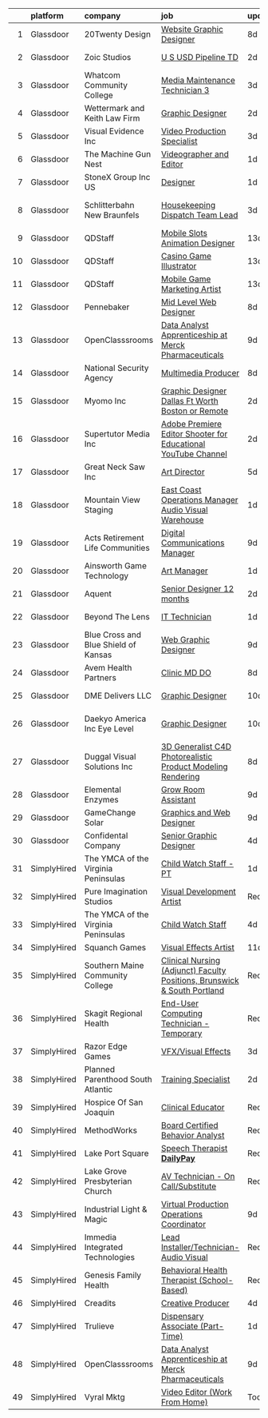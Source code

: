 

|    | platform    | company                              | job                                                                                                                                                                                                                                                                                                                                                                                                                                                                                                                                                                                                                                                                                                                                                                                                                                                                                                                                                                                                                                                                                                                                                                                                                                                                               | update_time   | location                    |
|---:|:------------|:-------------------------------------|:----------------------------------------------------------------------------------------------------------------------------------------------------------------------------------------------------------------------------------------------------------------------------------------------------------------------------------------------------------------------------------------------------------------------------------------------------------------------------------------------------------------------------------------------------------------------------------------------------------------------------------------------------------------------------------------------------------------------------------------------------------------------------------------------------------------------------------------------------------------------------------------------------------------------------------------------------------------------------------------------------------------------------------------------------------------------------------------------------------------------------------------------------------------------------------------------------------------------------------------------------------------------------------|:--------------|:----------------------------|
|  1 | Glassdoor   | 20Twenty Design                      | [Website Graphic Designer](https://www.glassdoor.com/partner/jobListing.htm?pos=127&ao=1110586&s=58&guid=000001820aef3e30a0444c5fb5081eda&src=GD_JOB_AD&t=SR&vt=w&ea=1&cs=1_1054017c&cb=1658040827968&jobListingId=1007993360105&cpc=9C4F014304452074&jrtk=3-0-1g85eufkp2i74001-1g85euflai176800-8354f0889f2d8144--6NYlbfkN0D3gU3L5-yt3SVA2rJKqxNF0NFRS1VJXjHWIt8Pk0vV4lcyTGEL0y1BxKrR7tubBF43Pg8yteIEL1oD8bOpneRKGzD6EIEFhkaCzN4b4vUrl7CAFBNtnSUZSdjN-vEueb2z5aFf507NxKyyNK60Dg3psQUbpfdIvlaN42gk4qymnvP-iRviQsnK-0ZJR_aqXA2Ipu50WgZ6KZKddT6-r2_lnoJr-5IuTBjLxzWd7PiXTaDn6TCRc-MrQzIBlpbhxImn7tohDgOXW0oA7C3eQVmysI6mfHHEILl9oI3WwYQL-WwQNgursI-w2Rn3LfYfFJTOGOwMPItJxTZtTkjfIpaflUhfLyLyW7ZzoggOqN7o2ayEtmyAVJW9B3-s8rvLACtHcHEVJ3KeJMcB_zrPRYO9-MqMe6zWWPanDC1gcOInrmuxc7o_b6YxNqzTpJT2sgy4ypPadn4wPMDoynhwwX7L0MJPWGaI2m4iQYaHWNTPwBa0wLOKL-5yYONC8mNftpY%3D)                                                                                                                                                                                                                                                                                                                                                                                                                 | 8d            | Saint Charles, IL           |
|  2 | Glassdoor   | Zoic Studios                         | [U S  USD Pipeline TD](https://www.glassdoor.com/partner/jobListing.htm?pos=118&ao=1110586&s=58&guid=000001820aef3e30a0444c5fb5081eda&src=GD_JOB_AD&t=SR&vt=w&cs=1_fb633a95&cb=1658040827966&jobListingId=1008006945636&cpc=BC94DADD91C18169&jrtk=3-0-1g85eufkp2i74001-1g85euflai176800-98ea745919f27a0b--6NYlbfkN0AZhccrYCUSJlZEde1UnGXnwlG1V9FU8luw-eezWnVYryhvytlOo_vNu4AgYfb0oV2MAk4BVKm8HO7GwwRYfkgy9-m7AkJN7WMkvh8rslLnPupiQqW7f1nRCDcKYuY7Ga6k4W3BwbsxaWgfLMClIUc3Y0nf7Uh8ga3Wdye70zBnNyeOxSV_hN237t_VOrrofd-gaZaHuLqcEmf8iR-bKvigxgM4MSgjDq1MJcnZfLtmM1Ey9xr73gaugZFBBBDEojhVGmaZBiBWzkFf4vygbeDmnUdlY2RAc0HIxSnhTsX381XVsddXYE87ALwSJHhwtQ9xsQWwJ4x4uJMwqSu82knZkbWUyO0thKmWE2nxNu8dMI9Pvmk6Q1bx-Ktc3hViL1zLrcbaBuNJ7o_xOuae5A356NWtBLP9lIWDtPqJjQ3vML2Ao18lCipvxGOlWXQ2w-w%3D)                                                                                                                                                                                                                                                                                                                                                                                                                                                                                          | 2d            | Culver City, CA             |
|  3 | Glassdoor   | Whatcom Community College            | [Media Maintenance Technician 3](https://www.glassdoor.com/partner/jobListing.htm?pos=109&ao=1110586&s=58&guid=000001820aef3e30a0444c5fb5081eda&src=GD_JOB_AD&t=SR&vt=w&ea=1&cs=1_161d72c7&cb=1658040827965&jobListingId=1008003013197&cpc=66EACBD3E279A8FF&jrtk=3-0-1g85eufkp2i74001-1g85euflai176800-38cf46e6cb54fcf2--6NYlbfkN0CHpSnjIPxMtekS58WZl5Olhjo2iWL5RjE_Boe0ccr3Fsq_ZiJFoxf9maoQ74k6XY_IvbKioTKj0z_ftWGBA0IBNKG0q-QQF9mKD4B0CrFmbv9zFzofsGMzX9qWxPRNd00STSd0i1HWGRnNS-nIjldngaU1lfmLsUUiddMALIxSLLVLCTcVwF9Tp_JbReT3-ZNTZjckSf55vkx0MMa9klbMnOHIu5cl9rkCE8beZrJFq1n46nASHNPMhJ4nu9LXa9rBHIaCtjjR4RhS_Vb4cdi4x3AcJEB7i8u4MfLFwrGal8p9MySBp-yMA8dC-elCqYnvwrY0-CaDW8gxAmUjepiTrEi4ShY0LNuQrLogzlFniZFMAedZuxudgpyglSyj1saJZi0_xNtS0rlJaNpqKVKNiNnPX3qREva5UGsQI-EJtpjv1uIyeclfCh5u56M4YKLXhRcOCJPemgx5zVH5t-Ncrz_h-rGZTK5mtEYddZn1l_TSCzF3Bvnp7L-MB_NxsVgC3bn4dNT6Mfo5lfDTctkO)                                                                                                                                                                                                                                                                                                                                                                                         | 3d            | Bellingham, WA              |
|  4 | Glassdoor   | Wettermark and Keith Law Firm        | [Graphic Designer](https://www.glassdoor.com/partner/jobListing.htm?pos=108&ao=1110586&s=58&guid=000001820aef3e30a0444c5fb5081eda&src=GD_JOB_AD&t=SR&vt=w&ea=1&cs=1_f7eb1604&cb=1658040827965&jobListingId=1008005529859&cpc=987D8AFE463DF687&jrtk=3-0-1g85eufkp2i74001-1g85euflai176800-63bb88e7f6a617a1--6NYlbfkN0DMDMyHhtN1LNqsyFX9tYRgCyPdcLSjN9iaKVwk42ZX6r6HxV1guxMgtpTQ8kqUVQIrAeU5RPRlsqBsi_3-qeYQfR97xNsXCpxwTGzZIFE2zM4f7e-c0N--WAV9s11TfMroxuZYIyDctRFOhdhMtj81CBCsgk0C-a-XlbG_D8iZLcWt2Kez0-vuziqEtWylUJ0oi5zZv6x1Wd03SAiiWKEXbBCaSlMjXB-vAoY4_DkkTgTNx2gHdi1AWDM4TXuJVlLWVs2Ht65kmBrP5JZ13FuqRB5JDiOPMfoBVWakv9XBcrgZIGmE8yThlBCFDv1tTYhiBDFR4XJltkJmDPz8hkvFD8UsouopOS6nk9UomPOaKH0uUmtuJzLvd0t05UwsLfFTN04dGlecXT4nreZcTrzGbKwRjj10VCuIDNZGUvRw9qjjU6ZMZIQdFj09RHguGNBibTd4u1KrTRZsX-dQY_-yscwUWLa5PA8JdQNgvyhqWhTB2gJWW5oMMclS4KycOv06PsZxS6eToA%3D%3D)                                                                                                                                                                                                                                                                                                                                                                                                           | 2d            | Birmingham, AL              |
|  5 | Glassdoor   | Visual Evidence  Inc                 | [Video Production Specialist](https://www.glassdoor.com/partner/jobListing.htm?pos=111&ao=1110586&s=58&guid=000001820aef3e30a0444c5fb5081eda&src=GD_JOB_AD&t=SR&vt=w&ea=1&cs=1_e4c853c9&cb=1658040827965&jobListingId=1008002550485&cpc=3028881457C6165E&jrtk=3-0-1g85eufkp2i74001-1g85euflai176800-3f4b2837b0ea6c02--6NYlbfkN0Bo2kiiHuQBM88y5zg0sGRChyjgF7z64AaloFjJXTzxhg84-GX7QFYstGF5kpVuD8EpGBb4cmQJDu1Fa2mQK_fc-sUenxBFylDSKsxshppssDHkLEhlmamZu9J60tSM4s35XS8ojP5JLc6KX_GDw4iDOEq4K08BtHp0RrNBjxWS9Qq6TAtc4pWwrhkyqSV64l8EKbDcbvCUuF0F9GsklAc395McT63HO-pksajC2qF-dcablCOQmm3-JnCyImvB-V4XtfkjC8y_JjGHzpDIvtvc9fJS1MHSAIa7JW2WDRh_T1oodDjGg-Nh9CfQYW6BLeZn3HzFkqYjFyuNk9GvSVaCh7UQbvWBDJj9qzO7F9MZ-PhsQuPlOD1DRxATo4_STOQi_CFseNmvD5qbPj-7d66QK4ISUp-tXilH59y3zqkwobrdou8DPy_hYeCj2Z7a5AnPoviMXF2ydzib-SDy4EGVX2hYICHU82FIsmZICmq5P4X4sAmRQIsDVFKKjN8saad9IullRR1iDw%3D%3D)                                                                                                                                                                                                                                                                                                                                                                                                | 3d            | West Palm Beach, FL         |
|  6 | Glassdoor   | The Machine Gun Nest                 | [Videographer and Editor](https://www.glassdoor.com/partner/jobListing.htm?pos=114&ao=1110586&s=58&guid=000001820aef3e30a0444c5fb5081eda&src=GD_JOB_AD&t=SR&vt=w&ea=1&cs=1_871c05aa&cb=1658040827966&jobListingId=1008008220577&cpc=8A48E7D5890B96AC&jrtk=3-0-1g85eufkp2i74001-1g85euflai176800-7bf62a7847c9fd39--6NYlbfkN0DeXU0vMxLyKhfauY-dgUBa_3v1DHLtGGo4EP_Dl8CiY3vcLdlFpMXd8gOoPoS0jl2xg5tFuqzqZaNPlzGo_opu3V-Sx22VHLXuVfm6JiTRQ0-M_Zc2gGcsfBMqRXwW5hoARUwGDoiJ8yK2FMYzPuUtY075Lqjq_LiiEKHiuk-FH3Z2ZXi3fsfqBVfrjsnm_YIbr9bt2554GerOhyV_Ak3g_hcx8Drz8ogN-7WcgOEngShlh3Uj8nmAgbepn7sgn8NiYKRMUuTLB1PC110KTDQAGNKWeZ7JlUtCbA-z7RcjN6GAPlgGbc6XxEzrANMQTfTw1BWs_JaivoTGONAspR-4H43lbmisVhv7C7VqDMZWZ--zgcPM-Y-XU-a-4rQy8kTmdSC2QqEYXUWdZ0cL8YbTCTPQwrXTEFA79cA8Y-7bXmNpJi9IbalfDXHP45q-PLDdVTFu7KmUflr8SCcIRAfQTjHjxrEUYMNE4X5FtrLD2prlyG-UjBgzgfEDVleAg5k%3D)                                                                                                                                                                                                                                                                                                                                                                                                                  | 1d            | Frederick, MD               |
|  7 | Glassdoor   | StoneX Group Inc  US                 | [Designer](https://www.glassdoor.com/partner/jobListing.htm?pos=105&ao=1110586&s=58&guid=000001820aef3e30a0444c5fb5081eda&src=GD_JOB_AD&t=SR&vt=w&cs=1_d92428ab&cb=1658040827963&jobListingId=1008007366621&cpc=9A35C3CDC9AD954F&jrtk=3-0-1g85eufkp2i74001-1g85euflai176800-4778e83600432297--6NYlbfkN0BqEd8mKcsxVSLwRidLi-ap7Ff7gFSDy4wIMcyIZERRBLJc4cm9vnSAREG_ITkUyw4gIWKx3so3sV3Y0LRcEcFoy-qx_bS4PxiriGBubHgJdB5tV-ra3STuRoZPKS-tofg6NxPSfU4Dmm6xPiBHgtHW1WBRojqP-VSjvwjf5BEKlzaaRL6Gip_OpRczWgfuw6eYdbWnLtvcxbu8Tzoolr4sOtHXDgMY_vhKDnggT8D3KFbCmrOgAo2M0lP72u-xNnHaJLTj-lhkIDFsgx9lwHDG-A2PMW7axAVHhFzdgxJmSg3sZrWEQjUfueHGaH7DmeimN95PwwIb-rpY4jR7saCbWBgiGGLek-Y1qiiKqRnE9pgpfYwPr8N1S75UzZvLxTfhah-RadGB5HtgPKuWajuKBEkXulo7K_idsEoSX5ryHhKZxe8hjdnezZY0fKUEddQTAsIYe-YqJ7aWsd5FCkX0md1mB5IhFW_YYkfLjWok5I9GkD17s_XbB2FB6mJTfHnr6hT41ygj0dR--mKSfm2RQJMfwu5vSi6gyBuTyMDhxCBBhMXoN779)                                                                                                                                                                                                                                                                                                                                                                                    | 1d            | Chicago, IL                 |
|  8 | Glassdoor   | Schlitterbahn New Braunfels          | [Housekeeping Dispatch Team Lead](https://www.glassdoor.com/partner/jobListing.htm?pos=124&ao=1110586&s=58&guid=000001820aef3e30a0444c5fb5081eda&src=GD_JOB_AD&t=SR&vt=w&cs=1_f3794bef&cb=1658040827968&jobListingId=1008002558903&cpc=A0032DE20586B9BD&jrtk=3-0-1g85eufkp2i74001-1g85euflai176800-5c75c0ff030a047f--6NYlbfkN0BezJraaXTUyBqeD2vvm7yHwBKNBmwPhpOyIv_3euX4jvvBFMGdamJXP6IPDbD4sMzO_dxWusgG8MEA10K5WluPkWjGNy9cEHPDgMwNj_8jP3ufXVMSyrnSuI1nn8EwS_e5bMl7shJTHPX8HrdyIF1jKq9w42xqj2MznMHco9NK3mCh1yS2QRAEgOuFCdWzHGqVn3NjeBdMlwa6GoBn2ZyDaiF8K751FhxUl-Mdm-h5tUM1BDF1H5FfqLSL_wC3SRtzepuNq0rwgRcJQxn3oHooavYNFDwEzMvxNooL90ZeXx-j8UUNqQNXISSoaGUgrDfDlGGRydAtF9XMgn4brHw43WUVvF6mh6m_gcs4DmD-Bc7J8-oNtVfSBNG0iz4WAjCYvO1tUx3NpWppzMLYSDWuYi1zBWYuQuS8Qyck8aP0P0ufDdmTk9VkupS9KMhe-zBO9pCWielMC8kEUNmaPgyIrzl81sY9w_f4A2CvQy70iq8B4zTx8eKuMpktk-14onuP-NfXvoS7VFYsH9qi8hsZgH7rVpejotPeKLqkDvqnJ_N8xrHINt9iG28zGeEub_xwWW7OHnXVXhrzMnp6omNNTIhuxYqnjjKIvZVWVidYMtzRzQ540uqq14qilu5Q1qM2FBRqPlv5tNhOtNxmEK0Mz7k_Rcw9Ez-218yEEYs3-DbgMzYhUVf8rujmc9Ke7NlodcvXSDqQMy1KJYo6swrFFLQkX_qrMPmVOYT-OhUH0S1T_OkPZA0gcUNhJfUD_10mptEc0aoY4r2VnTrBO9HsU0WinsYy6xFGCKJq-GdtrLmDD39CXG9nfLQtp8284ebKPWHyppgXksEGp9uLG9iZUxOV2eEPP_qrchWD1FPk1LzBfCW2LtYp3tj89Y_vebeqgMzE8SsFDw%3D%3D) | 3d            | New Braunfels, TX           |
|  9 | Glassdoor   | QDStaff                              | [Mobile Slots Animation Designer](https://www.glassdoor.com/partner/jobListing.htm?pos=112&ao=1110586&s=58&guid=000001820aef3e30a0444c5fb5081eda&src=GD_JOB_AD&t=SR&vt=w&ea=1&cs=1_db9ac100&cb=1658040827965&jobListingId=1007979465012&cpc=F9A77EB4FA44235E&jrtk=3-0-1g85eufkp2i74001-1g85euflai176800-d2c6756443188221--6NYlbfkN0BK9GXDcakwdiqmeo8o-2GvkYnmPkq7xevAHdeF_847qkpPJo8-WyfGIFf30VHuZcDiwJ06biaS6t-mwr3DRne1Kjizdt5T5yTkOdQ0U9V2m4QrB2rL7S6P74r3Rg13H8BY9iry_FS0ea7gDeICu5AaLiQeGmNdeIncAi8b-fyTuD4NgWONr2X7zugDc2YAR2bU0owKzoJAY7eMClmA7m6aH7zaAb-eR3dd8Vp5-tz0OEiCdBqdod86nL7f4-3HGV9UkupckmrGmgdEESKJaZF-M7GQq9iVAVmYJRWAyGS_dvCE7TU3GzTvjKUPLrxypcCgkeRv3NvX75fJFJPFGnz_Pn5sxm4odixIq0fjk121qVG4Jbu9AUdd3LmIxAKF5JX-TlhkavunGoOaPk0dlWTDhMyuORuy17HHMTtJOZR-f7CRlK25hGCwpgTU8FaFUaLYKHQimBsjkOeEAs5vGkyz3RBcbhYSXuJxoFSTenQuFrFFgAxoMHYE)                                                                                                                                                                                                                                                                                                                                                                                                                        | 13d           | Las Vegas, NV               |
| 10 | Glassdoor   | QDStaff                              | [Casino Game Illustrator](https://www.glassdoor.com/partner/jobListing.htm?pos=115&ao=1110586&s=58&guid=000001820aef3e30a0444c5fb5081eda&src=GD_JOB_AD&t=SR&vt=w&ea=1&cs=1_4575ae0d&cb=1658040827966&jobListingId=1007979465017&cpc=D2F1DE17EE1F43B9&jrtk=3-0-1g85eufkp2i74001-1g85euflai176800-7b5571057083f71e--6NYlbfkN0BK9GXDcakwdiqmeo8o-2GvkYnmPkq7xevAHdeF_847qkpPJo8-WyfGxHsHPe4cA6EI7EtJnTtXxg2G6TxjzkWSjN-_eoC0CQqc2RAq2MV5g6TovBKQDk7CcqvV3amJm8rIfBPyOGl_nc6LyWzqcbr5tu7ooFcLrIX_cxWhA8bZqCmVqt4J3dHYpQmpylbHLtSIIcyMru1d7y0mAY16vimRLowBs-H5dWr99nHkoNMnqrAhDJsbmCorlsPDwTiF7tht39rdKdWShfITMfTz1bgo42k_ZzIjugG868p-639VbPtTha_7Uke8Yd1F_qwyArIvhGyeweJtKjBah0yYfuMXFFnqpWK4G1SeTeLmtjM3zyxk_evgTwP8bCT8TKFHvgYZr03njxYHkoFG1nlMH88tz73KhvAYbDNL391W9-2SC-qVvEk_5dsU6VwdUQb8s9WRbPzEBhtyWwy_MrsehbhjHySSgQKT5_03vgMddR0Iuw%3D%3D)                                                                                                                                                                                                                                                                                                                                                                                                                                    | 13d           | Escondido, CA               |
| 11 | Glassdoor   | QDStaff                              | [Mobile Game Marketing Artist](https://www.glassdoor.com/partner/jobListing.htm?pos=126&ao=1110586&s=58&guid=000001820aef3e30a0444c5fb5081eda&src=GD_JOB_AD&t=SR&vt=w&ea=1&cs=1_70a48d32&cb=1658040827968&jobListingId=1007979465001&cpc=217C45A42544DB93&jrtk=3-0-1g85eufkp2i74001-1g85euflai176800-4842005ed0885448--6NYlbfkN0BK9GXDcakwdiqmeo8o-2GvkYnmPkq7xevAHdeF_847qkpPJo8-WyfGM3U4KnIRH2pUHOd_MJU8EY8vKEcsZEehTThosRybDyaOejM7dQEPw1goVzyzg14G5YMQ4QTjLkmaeHpp6b-cQVOKTTl3WmnUYxmC9LrYlIUIl9uO0RNYGuzo-bba-q19e4zWdvj-_pSqHCmx9QHrOmYAkf3Ik0nLDUYC7BzRy_fD1QnrbU6aGRfEee5MlM06NethykGzEeFLVylgXSkS7tk6VWgIesJCgwW5gohBGTU9AOeFlZLJ6REbGWDF-bcxKW6W1CBXG9E0aJtti11oETw0EYVcNNqIvfXSg4xB_u4INRnWPBn-bvVgdAOyZEdeKGbgZrDbWKXJVbK4dTgwyDish9MHs0z0ew7Vaxh6RTja2J2KJIVflzIU54HG-lL_V3xIFqJpm3glWTv_ISYX-pavTUdnVTmzh-0Udq_tfLrOxDDNEWNxzg%3D%3D)                                                                                                                                                                                                                                                                                                                                                                                                                               | 13d           | Las Vegas, NV               |
| 12 | Glassdoor   | Pennebaker                           | [Mid Level Web Designer](https://www.glassdoor.com/partner/jobListing.htm?pos=117&ao=1110586&s=58&guid=000001820aef3e30a0444c5fb5081eda&src=GD_JOB_AD&t=SR&vt=w&ea=1&cs=1_81a14acb&cb=1658040827967&jobListingId=1007992914380&cpc=334ABAF5D42DC775&jrtk=3-0-1g85eufkp2i74001-1g85euflai176800-09f7b357db24a266--6NYlbfkN0BqUN6ztqptJ5eG394UO-ZfSRZGZkbpPm3u73UixmBvBI1Y1JxWCCSi4WD6T2NB-2gugfCPeo8ZQOUqAEtz66ZCnIC6U5F0XJKr1Jox5VrclONP9b6iMFBTOy58yKslxi4PmsPGdNOFX2yyjFl7ZGxSjiZNk-UbmLbgopj7iYK_0fPO0KhQH2T9X9_seLYZZxSgkA4lgWlibxCGZr1G9uKqxhEKoqHw4vO2g57s18TUnzRx1qBwwJcj2E7Z393y8-Um-0b4xx1MIeCWtHxxMs8SP_-aT0xvsftC9jJWyEEFurI8pW0MKTCHqBXO8pSFUE-zx4VLdwK6GSUUo_y4wWrotrWxtwFp1pKlhvyKuhHZjzVUFCVllRNw36A19_jfm8cdeVg1NyyGOuoaSj0AbU3W3OmLVGqLxVPZV9o0Q-vwDvGDlKGYiBYe_6n18OxbOYnMPosK831VADcyOSfWMQ88GzmtG4YMK3_wN7FE6vs9GN2UgtZqygat)                                                                                                                                                                                                                                                                                                                                                                                                                                 | 8d            | Remote                      |
| 13 | Glassdoor   | OpenClasssrooms                      | [Data Analyst Apprenticeship at Merck Pharmaceuticals](https://www.glassdoor.com/partner/jobListing.htm?pos=122&ao=1110586&s=58&guid=000001820aef3e30a0444c5fb5081eda&src=GD_JOB_AD&t=SR&vt=w&cs=1_6e257a4a&cb=1658040827967&jobListingId=1007990826788&cpc=9DC6E4D8324653EE&jrtk=3-0-1g85eufkp2i74001-1g85euflai176800-f0185afb18a2368b--6NYlbfkN0CYAIElCPpsfOW69DRdwqNcgVECywkNW_zmrkWacG6iwAdXMtafJYApPBjY_IlazVpGcUr1k55nJmMYxyi76Dv4MSejOwf3o4VoLGxN0EU3JJlVkZM0vydk9pgIrNv7D-tUQV2ih58x94JVv_4cU2L-SFG5FiZktYcOmuMWTFjVpajo-CiSB5Je5U4DLOsgo6vSCj15MR129hmGw10VVzF3HINu31pbiMOt5ZxZgaBwwqBfXUB3w5i67jvET8l-8HMokeUsQQCkOBEKMIG73e8gyxYzd0ZywPkZOQN9Y8T9MpwnMcL0r2QVHYAjoDIae_7O1Q-XHf3Y7__yu2ZVzA4OggTM_KPCYXr4r9OAuFV-hLufNI6vTblh0BoDemH9B2088pYqLK7rY5zAFOGL5br02EDn6t3Rxxpwgv7foOWsfyiGOGK96T_9sfseTuvrU2ME9FLxBZLhdJel3CZ2iU0JKnEMeIAChrQ%3D)                                                                                                                                                                                                                                                                                                                                                                                                                          | 9d            | Philadelphia, PA            |
| 14 | Glassdoor   | National Security Agency             | [Multimedia Producer](https://www.glassdoor.com/partner/jobListing.htm?pos=116&ao=1110586&s=58&guid=000001820aef3e30a0444c5fb5081eda&src=GD_JOB_AD&t=SR&vt=w&cs=1_d085af05&cb=1658040827966&jobListingId=1007993375710&cpc=42BEC95245890617&jrtk=3-0-1g85eufkp2i74001-1g85euflai176800-220c831acd0bd84b--6NYlbfkN0AC5S5KfpcrE62cRuYLg6qW_HWiPjKHP06qk-AGfbwYtGlr3wcSMURH9oqKq1q2FCeFdF-hDASgdfb-tVnNfNiv33OhXMBcetZrCWqK5PvNEGBbxq02kyraPivYhiIaFSxNcGgWJ-bzkon-S78Jn4FQOuToT1FsynWmW2qfQQnLBaK2GAjTzcnpzj24jtMU1NuCniyK0FedSQ8PS3i9cNeSB4FROCotC8i44JOquy1u7OHa2zehWltfU0RmocnqanHKM107ZX8Tkd8142wdl9db6uSUJ7XnxgjNlx8SgLAfEOop1ShuPLLT9TZppQiRBptiEdSLwx2-PPx626lW1pmSBlxY6dtOQZYe_OnBWYgbROPD7AbqJNaZ_zxJC1nxspAimctN65wZ9Ytd_QihvV26mfs8NnHr1lhtWIYsv_dsZ1xSnlybJVFU48q3VBe-aq3lFl93SSHYDus3iF8SAS_82PvaK8cdCc4%3D)                                                                                                                                                                                                                                                                                                                                                                                                                                                           | 8d            | Fort Gordon, GA             |
| 15 | Glassdoor   | Myomo  Inc                           | [Graphic Designer   Dallas Ft Worth  Boston  or Remote](https://www.glassdoor.com/partner/jobListing.htm?pos=123&ao=1110586&s=58&guid=000001820aef3e30a0444c5fb5081eda&src=GD_JOB_AD&t=SR&vt=w&ea=1&cs=1_8531d747&cb=1658040827968&jobListingId=1008005454851&cpc=32EE424DE2B657EB&jrtk=3-0-1g85eufkp2i74001-1g85euflai176800-983e01802808c1eb--6NYlbfkN0DLpEccmgxn7yAIA1NLQdtOZWhQNSCsTyPjBFcOKIxK-lsLcWVfFK1KO99ZsibNpQR7ehHrFv0-0J-oj91QnAitdhELxe1rHRhbkGkPJgKTIFMaUqFwTyhGO8XKuyA-3jxHsCu_f7t2nLuGZZTIOIjhavVXZdcZhxsqFmJqHDzyO2SxqIrUMfWj2lxXMPHMqfHugdDz14ALv5wmApBSM5JqsL3Uk9QCfLkLMO7AiO3ObKbCCoslInW8flAta0PvAykCcMw43RMI_uiGKf-32v2haKzO_3BqnM5GDUFhYy1a9HHFSslFVWL3P2sTj_5fJUnMQQsaP8HXAaUxDFfJYD7c9kQ_E_YAvqbqlnRYBWGxe2D_sJwSBQoN6vkTx6u4ho6pUFIvDBcYiclWSX_lNTvljf2hE3S-kUutKDtr-bug5iar5KJTahYqmpPY20HImZ84tPFiSXC9FtZOQD-S-T8F7PqN7GG--YbG1dZqUj2gAT0UoIP6HDjMH2UCUt2EglF39jIBa8vqXw%3D%3D)                                                                                                                                                                                                                                                                                                                                                                      | 2d            | United States               |
| 16 | Glassdoor   | Supertutor Media  Inc                | [Adobe Premiere Editor   Shooter for Educational YouTube Channel](https://www.glassdoor.com/partner/jobListing.htm?pos=125&ao=1110586&s=58&guid=000001820aef3e30a0444c5fb5081eda&src=GD_JOB_AD&t=SR&vt=w&ea=1&cs=1_8f071b2f&cb=1658040827968&jobListingId=1008005659807&cpc=FD1C1DA32C38CFA7&jrtk=3-0-1g85eufkp2i74001-1g85euflai176800-61fb1f4c4c1309c9--6NYlbfkN0DV1lDD41QrlQtjoWXSdRl7NEVxaxHHMwep7WMFaFLwP0EAedrMYCvLuLwR_yGKg2d51-yJ6xUrow8piyP00YXEUkUTfsX7vCb0HjnJqw2LFMpd5PsGs8flGti0zSk0hsb2OOLaAcGy45niYCJCZIb41h9ZDC4WsSYJrfu_DxO-FIXs8p8dIp4VzxTomg58anR0vmKRokH0-j4AdyxtJtTr1I-s5BUAUX7vDIubnbGYCgJi7LPRWwujE4uP0qbN316DhmHontCzA6BFa5eD7OhzPcIODNz02QEXjpZUxfgM5JCd4gOOio15x8Ka9t7tl6yLdp9_Rn9POmnf9vl6MjlZ6ACSuvTSSCe7nq9aPMOKUBLqIy3-p6hw2oAd7WZF8o4u_lBlK392rPaZBLw5y-p0OZ2egT5C82Qxe81sxlZbnDcPc_bG7i_WomLnp2VZ0xCX09rdjsfmIiVdQ8ddlQ7ePo1YKxKa48Jszc7CIiN0QIlmRemjgDdoMe7Ha_jMAOk%3D)                                                                                                                                                                                                                                                                                                                                                                          | 2d            | Los Angeles, CA             |
| 17 | Glassdoor   | Great Neck Saw  Inc                  | [Art Director](https://www.glassdoor.com/partner/jobListing.htm?pos=106&ao=1110586&s=58&guid=000001820aef3e30a0444c5fb5081eda&src=GD_JOB_AD&t=SR&vt=w&ea=1&cs=1_8346c57b&cb=1658040827964&jobListingId=1007997632452&cpc=0EE938385DA0F52C&jrtk=3-0-1g85eufkp2i74001-1g85euflai176800-e3dcb8c1c38115db--6NYlbfkN0Af7IH--f52cTUDwFMUanxXcd3NiV5wYJyzlyk1G5yREcbC5ChRFXAh3X82OGs0h9e3iLdX59yrs3so_XEOcvQdAIvQJVL6XJpSSjJxXFm68djauz60NCeUF80eN_oiqjQ8W_wpBfA4NYZR5NvaQFBRINy5g-85uB6iwNRdbbPfXUv8Q-LoFH8CWfekWXpR84lYk0dE2cfs4OZBrDruLMaYmPpC9Lj-CjOw70334En9B2YSYcOiZrBl0Jkehr_IRL9cA58WOCr3GmTSrY4ztP_DF2QI7TbDLix-XNNCD4Pn7izNFJkA1TMccMxJIgtYzx5YcfntWfND7hCYfBHHdyPEufaO4X4scRMJbNiDfmtZ7K1_wZuz1vR8mKH5VdlqrkPqaOUpuWq9p3Bmxv5Mbce1n0JKfQ8JiRs55avbljXxUqSYjJdFbfFcoTWvIp7VEbuaZve2B--cVWyjzGfkiyR8MC-6zSuPYtVtuYU8EQFeCo5LdYacVcapUY9cwN7V6tY%3D)                                                                                                                                                                                                                                                                                                                                                                                                                             | 5d            | Memphis, TN                 |
| 18 | Glassdoor   | Mountain View Staging                | [East Coast Operations Manager  Audio Visual Warehouse](https://www.glassdoor.com/partner/jobListing.htm?pos=113&ao=1110586&s=58&guid=000001820aef3e30a0444c5fb5081eda&src=GD_JOB_AD&t=SR&vt=w&ea=1&cs=1_74970237&cb=1658040827966&jobListingId=1008008548107&cpc=ACAF1607C5C1E404&jrtk=3-0-1g85eufkp2i74001-1g85euflai176800-ee0274ee5e9fc4f1--6NYlbfkN0DYamCMjgt8SlHK807AvhNStLtWCY7w715JL0bXqF7ns0v4VZvbqhYWibEEmOG190gnsnv8G2hQW5mBxw2a7b-R8VukP8I9OJRhABsb8gb4NfJUmcyubFWyJ5JkZXTrSNhXuWZUvZNJjeTn-5K3H5GMqBg4ykfg6TM37tEXWkeWOF4EQyfh31NMyG8QPvJc3yA8uVJzRxNNLrXo6pSKfc4S6z62dwfXFH0G0t-Mgy35Z-YeWmdCMpX0NNRoLKJDCKzPAXyzgrTiGbssztl9Gs6Z7U-Wko2xmn_bdIK47WI72sr_Ae1qq69ejOCRpk64K037_AcT2LFkkW77xw2OG2XVx586SqWBENeKoo_-RNxvRoTL5M8Nbs12OBfbYnBVSfKT__6DifDb7Zt0Ba9Qhx6o4WJu25srpqHbw6Kk8A57d79649W6j0TRlKUensqz4pwBFp1S8kS0luRUd5x1Rc_8pmF86CDR4X-rtxMagUmMQfYhWhkkItdHAhhP8VlAzcY%3D)                                                                                                                                                                                                                                                                                                                                                                                    | 1d            | Halethorpe, MD              |
| 19 | Glassdoor   | Acts Retirement Life Communities     | [Digital Communications Manager](https://www.glassdoor.com/partner/jobListing.htm?pos=121&ao=1110586&s=58&guid=000001820aef3e30a0444c5fb5081eda&src=GD_JOB_AD&t=SR&vt=w&ea=1&cs=1_d4d345f8&cb=1658040827968&jobListingId=1007991434980&cpc=6945AE2F4B03E059&jrtk=3-0-1g85eufkp2i74001-1g85euflai176800-b19723a8152df789--6NYlbfkN0BWSkVEtUbUbsM8H_Ti5MylY7WKzYeTvESB69xxM2gLqjGIe93CZA-IceiA9EcLWmmr8bwmr7_sTMjf3I6cw2zTzEld8CI1eDzosyBGBb-1rvb-R6xZR35Pa_d9gOK6xhZPcIPj0Is-5EgF8tZ4HWPSr91rNjc2mRviT-QGRU1SpcXKNLpg2DoFuacMvnh46nnlFhmKopOYEptZsQtBU2Rc0RocNHfg_-VBNgU-1ucAzrU6zftSjYUgUkly3MRjg3JGvfpLQIi5dcCXLLnUW5MtcPGRFLIcor-4hQeNf69gkJv_FDB8hUrhgHGQqfcWUPPkWz1rauML4hzYCpuEgl2eHC3RrO94RfuHL-oryvMXyUsUrDIBNEjBODtsY2jtQt7qmVLhqKSC7trEN6iFVyYnA064KzMH9NLgi6snJIWq9szLB2mVUQGhxRZCl7d0lDPhO3NxtpD7vWX_bGhiFc3FMhKEYkIlgpgme33r7jqmXF3WCgE3dAkSkVlOjYMvSdi38pvgRSHFaBvSPC5x9ULkW4qAglLzJHk%3D)                                                                                                                                                                                                                                                                                                                                                                           | 9d            | Fort Washington, PA         |
| 20 | Glassdoor   | Ainsworth Game Technology            | [Art Manager](https://www.glassdoor.com/partner/jobListing.htm?pos=102&ao=1110586&s=58&guid=000001820aef3e30a0444c5fb5081eda&src=GD_JOB_AD&t=SR&vt=w&ea=1&cs=1_b4d81bb7&cb=1658040827962&jobListingId=1008008379888&cpc=CAF32EB92433BC76&jrtk=3-0-1g85eufkp2i74001-1g85euflai176800-3041780d8c4a759a--6NYlbfkN0AhTaXticpO8D1EV9nGWUa2G9Nr_0uERllJkF2KKfHsNMFYg--v0VBa2EVlVO6ddzlRkD_7hgd54S8HmQI2qOUz3oheMUKKdOPuQ7QA3r2ukv7GcByo6VXxe4ufa5oGFt011b5jPUZsbu73G3HJR8dwOXPPNYBv4wslUwhKCTnl7gNtUDNRJchKfiWppPddxnkNRk6yhp0ppDp42Iofmjo3je1GOo-DBSn1QQeXeX0zR1TKVoj7m3hW8q0I8tkU06_pLtJY2NdRx-vwoLux3_tAxjDdnCnORb3PZxvRYf4D2PKfO75eft91ImcvT_OAbM7m2zR1msQZXJJiAafuOOO7V3JKKveDnt0T7lEN-kqGI4Y-CTC9fZPFlxPlWEa64jfoKMaSu0jka4EMhIF9eVXmLqDEvW0F2VfvfCs_iOmwBGp_aDHeXJjW8leofMxxkttayKraVVXdjzSTcC7P3EunS4Zv5ECseLlF83lSjpTn3hTdL9sX9rYzw6JyZ11OStEdk7JN2PUANw%3D%3D)                                                                                                                                                                                                                                                                                                                                                                                                                | 1d            | Las Vegas, NV               |
| 21 | Glassdoor   | Aquent                               | [Senior Designer  12 months ](https://www.glassdoor.com/partner/jobListing.htm?pos=129&ao=1110586&s=58&guid=000001820aef3e30a0444c5fb5081eda&src=GD_JOB_AD&t=SR&vt=w&cs=1_f1507ea4&cb=1658040827968&jobListingId=1008006434606&cpc=6FC5BA77C9A4CD78&jrtk=3-0-1g85eufkp2i74001-1g85euflai176800-73895f838e252203--6NYlbfkN0DMrcEu7yrtATojKJA7cEzGQ3FdRGWLh0CZQInL4ECGI9gD0Wolx9R2EDT7B77c2cQEUGPDUSTbu6ie_9Id8KnFr0yOJl-PMCdJ6V3ZtS83yxlVyJSD4qR8AFC7rocWiVVwuAl3eJ7O7LkNgGo3O-TVNNaZQCpxHPy6W6QpMmUjjAh33GUoP799Yoo-emb1zaMued_C2b8PXH45jKSGt3tP0PhylM9V03R5bhvlTkftmQR5JoAVPZnFU2IAaYhNMeEOLZ7yzdG_egq2Z787pSUoBdsDIFzlR6ZJ-uKMV-YpbSxcb22l248szxPNdRh-jJuUxchUAcpLFwQKiEXpoWV6Iv68gWCxburUQt4mSU2J0BOFMZLSWpMIiyNeXVS_-73aUG9Ete2U1LowGLkOMf1RZ6-sJiBsdIxxdYLohLxK1mT8mMg9oglGPjYG0RkFpF-bNhk5xW0yeA%3D%3D)                                                                                                                                                                                                                                                                                                                                                                                                                                                                     | 2d            | Remote                      |
| 22 | Glassdoor   | Beyond The Lens                      | [IT Technician](https://www.glassdoor.com/partner/jobListing.htm?pos=130&ao=1110586&s=58&guid=000001820aef3e30a0444c5fb5081eda&src=GD_JOB_AD&t=SR&vt=w&ea=1&cs=1_809c574d&cb=1658040827968&jobListingId=1008008061035&cpc=75B6770C194DCF89&jrtk=3-0-1g85eufkp2i74001-1g85euflai176800-63234a0b971c4db8--6NYlbfkN0CP9PF3xDZMrH8YiOBRROOWkxOSnBLJRKVSmVWp4dtEg7LrGdw4JUpnnNM0hoDsahNvMgTGDdMCufvLzN89PQeiDB1hAvo6IV-qgEoSygE-tRV1zDW59dfER5e467wXGpA_tBQWl6Qa-J7OVLrPYOEazi0mHsVJbJfIfIMGAN-jthIldWUEofkDnKcsog2ytDegtMHavTHsj1YGfkx6dJbVAQyI9ljnHmBgTynvZIVEVVV6J-U_ZPHG_M-wTxgC8fXj8pK8d2_HZz0rPQu2sm8qIYTjS4LvBi27krRFCstdwicGRXHyOgdACqLgXbMdsCB40H-k9u3WwsGSiNjX8JFvHew0BpwDbKJ0HjVivYy4qTwIDvVuz1zYN2_gTxUJggJAOiR5gdlSEWH-64XWNDVi55LJHGBfKum-SFrRxxRSPvRkJZ7x3rq_J5k40VL_jGxdg3p8pFIU3L2buNRi5lKeSFlK2DbMiDKHMqaM0oqEJj6sPgYMRCT1FrpQvY0D4kclgmaymYa7Tw%3D%3D)                                                                                                                                                                                                                                                                                                                                                                                                              | 1d            | Pigeon Forge, TN            |
| 23 | Glassdoor   | Blue Cross and Blue Shield of Kansas | [Web   Graphic Designer](https://www.glassdoor.com/partner/jobListing.htm?pos=104&ao=1110586&s=58&guid=000001820aef3e30a0444c5fb5081eda&src=GD_JOB_AD&t=SR&vt=w&cs=1_251fc600&cb=1658040827963&jobListingId=1007990691312&cpc=3DB2029097D57E23&jrtk=3-0-1g85eufkp2i74001-1g85euflai176800-a646a3c5cc0d5ebb--6NYlbfkN0C0fM3cAMPIJxx2YJu0-54AUzYyvdboEQAVt4G_xOBTWEOaDebnHlkXFTc2Kq0ZccTKs_m4kr2IGIqRKB-1jaqsIt8-Q80KNCB6stC69y0_zLiFe1CnqDWQFScQ-vNNv8K_7ON31hz0iQWH5w9u6c6B-QGCtvlm6wmT8QXnqjnMIMmSgSnU9XlCRsGOY5Ibno1zDFu95-H7jahiLgdA-Vd7E000iRgpQbk4lJdBKdQXlKLBCbm-w4nes8RVE7AfRzQcCBiqtYw9zV0a3eqOU7vYShbZExzrX6NBQbkeEFrQ2yqZIqBg_KrcQ03mSqCOS526JWRY9OTcH0Nry2nrsP1NNjLdS8hGz3bc-N0VAwm4cwtoyDQw6KDvN_stq7PKSjBKNLHos6AENOwwulQHQKZtlX7LdWW96ZJydXz6HMA446ZI5gpScicOWWxNyDt7daooE9Ia8s7Goil4e2QX0KgQfCx-9edKu0qLAprlT5aTb2YH6aRVXVAEW5wgCzfwTBJr3Y7appbJ0VzaQaPMPPjg9ERru3B45NDXuFCPdK7Zgz_WLZWSS5flDxULb6UEU5y-oMqhLZy0H93ULVyd_UjX)                                                                                                                                                                                                                                                                                                                                      | 9d            | Topeka, KS                  |
| 24 | Glassdoor   | Avem Health Partners                 | [Clinic MD DO](https://www.glassdoor.com/partner/jobListing.htm?pos=101&ao=1110586&s=58&guid=000001820aef3e30a0444c5fb5081eda&src=GD_JOB_AD&t=SR&vt=w&ea=1&cs=1_a6272294&cb=1658040827962&jobListingId=1007993006502&cpc=841D5AC600D3015D&jrtk=3-0-1g85eufkp2i74001-1g85euflai176800-ed9b980468a8f835--6NYlbfkN0BwKtppgeauHpB-IFTiqG8N1HJh_D2P_69WPjZ3A2xQ5E5XbAUgkxWpcbxOhYKLudDObLawy7KqH6e8gwfvjnOD9HTN71zeoCNivL5fK-_6bY981QN-Lz020S7UnvacgQIzywis-TXwyTJ3tQzUZ4dxEC2kpyjja2HglHkP7ylUZ13pQKnIh1GUzSYLa3jcpiRpa1lYq4s3RvIX0WdCtBk6cdzThjDtLNCg5EybmSFQC0ZcfpssbTVDA78pyG9nILPWgPndpIDV41iphqv23oUJ-bmyh1lOExdDoH6vvlJXDoe1o7qp7t1Cj31qZDikc1HMZ2SDvpgmhoFaSkOBXl0fypk3pyebx81mMDYOMqUrhJ5vcDtPHsW8v8dec86-b70PtG_HHNhLCDxe8_elAaqLhHGLft3_2zltIqTkt3HtF9BuYEFrbVI2IrNAYH8QA5j2DO9fFmrfGzuYZ9AS7RFmEDJE5Vp4XoQi6_XAU9usG2wZzajMgrMZeMCoICOb6D1ScF1TdzdM_w%3D%3D)                                                                                                                                                                                                                                                                                                                                                                                                               | 8d            | Stroud, OK                  |
| 25 | Glassdoor   | DME Delivers  LLC                    | [Graphic Designer](https://www.glassdoor.com/partner/jobListing.htm?pos=119&ao=1110586&s=58&guid=000001820aef3e30a0444c5fb5081eda&src=GD_JOB_AD&t=SR&vt=w&ea=1&cs=1_ef7c2377&cb=1658040827967&jobListingId=1007987212589&cpc=F793441F64F6F721&jrtk=3-0-1g85eufkp2i74001-1g85euflai176800-207f7458f79dd068--6NYlbfkN0AIlvfaU9vdJk9mVmfo-0YXdQdLJvrNoxVqMUS5JjktbxeFsU7lm37JZETPlxoTZ2rsYcKSgfrStLxpCoiPUIg927adi8eaPbvnBsByL6CyiHNWVnEf0UelBCwIfw_Ovk-ZJmJh_FzCVe4_w85euQaNbBqCn0LIWDJP5f1PM2r59y1Vfpw-XonymMSIH7S3dVuINa6sdIHkF5LbL2POlZRAJ6hQFVmZSpehmWAGc-42Dha4-sIr6pVXZ6x7w4qnYPNuYSsv7clbXTtg_S-p-johy47GWjV-yIdFdnQz4NJvFJqKSpshruPc8MxrP5bIoOA5eJcbvZdZ_UuN9Ey1IfHgSNplrBn7jeUz23HAF6_TcRPeXIfkWfT8P5_S6ycuZEg1kZ128oJO7hBZsXvbZEHPWTpWWtqqhxZe41l9Gz_NtkoElNL7YMJ4IykdSOLg_CTHe01xnLid-6C2NVRHxSCRq4hgvdY1FrHxWGkQzFHH1Bj_dcT-caVUgiOmLv226Tk%3D)                                                                                                                                                                                                                                                                                                                                                                                                                         | 10d           | Daytona Beach, FL           |
| 26 | Glassdoor   | Daekyo America  Inc  Eye Level       | [Graphic Designer](https://www.glassdoor.com/partner/jobListing.htm?pos=120&ao=1110586&s=58&guid=000001820aef3e30a0444c5fb5081eda&src=GD_JOB_AD&t=SR&vt=w&ea=1&cs=1_56e833ef&cb=1658040827967&jobListingId=1007987960215&cpc=76BDADE3D6D9A820&jrtk=3-0-1g85eufkp2i74001-1g85euflai176800-e37bc313a94dda53--6NYlbfkN0AYUfIZYEnw0ZWLQ15-hEi6qBVkEbDaUIDtRag2rCwzGDvR8TyGo8e86SMGlglOSlITJj-tZbMa6GE13zJVlyX4zEDQ_nRI4iKGCqKzOUSlrKlOrxDY0YSbpYpF_VvxfiGbAdNoTiwISejErdng4SUAtBekv96HYBSde29oA6I4_eeZq0v5hVHaPpi5KBAopSCbkhxU5DrnhdkfyzNAeALy5Ga_qN5Wu1457On3HRCjtFGglSZLPmREQCWwRA8H5I5ZpQmVZF2onIObn0PPCK8BS8hMdDf65xmzLde5mlb5iAWczHat_Q9beo7RRg9UPqT9itvhrAy1McW-GzB8fsSena5fFo0-RZViFUz3Svx3JWDayFYtLYbp92w-Bwd2IalzIgYxSItDIW7MKqeUMlSDqOC1h4_KhPEukGCgNQR2CQZxUngFvOhEu2frKysg_Hydg0Zhn1aBh_71k9DHXkxyBJ0QmgzM4sq8-88hIaiAR80uONGE1iyV)                                                                                                                                                                                                                                                                                                                                                                                                                                       | 10d           | Ridgefield Park, Bergen, NJ |
| 27 | Glassdoor   | Duggal Visual Solutions  Inc         | [3D Generalist  C4D   Photorealistic Product Modeling   Rendering ](https://www.glassdoor.com/partner/jobListing.htm?pos=103&ao=1110586&s=58&guid=000001820aef3e30a0444c5fb5081eda&src=GD_JOB_AD&t=SR&vt=w&ea=1&cs=1_6ec3c3a4&cb=1658040827963&jobListingId=1007993253040&cpc=83630893E902B957&jrtk=3-0-1g85eufkp2i74001-1g85euflai176800-f8c5c17823b204e5--6NYlbfkN0AhPjSs2vo7RLee1_xLIpHd_nFD1kHt2eelnwykkGzonkBtTeKLv8Il_cy6fct9mZu76NhqZI8ImsfvoZqh_yIftBXURjgxHID-nQlXGohxsm98MkbgtWzqRqLVNiefnlI6JCFoG2brzQq4dIhSuvOUmVP0Ej1M6SPY5H994CyiQw8KW5ptrDy9nkS6n9r-ReApJOjwA32G8gfaNwUqpKAFY3PY5WlB1EgQgC2nAWMWvXEEh8_FxNmHr7-VSQYFf8KdS4Y8jorYL50J-UwauljbIZI4XCZGN-cQf7jX0KeAHnzsqb21s52Pvh1Tgti6M7-UIlulVNLvgpKG1DL1B2ht_8SwDTHqUdVldptubtpbTaY_oOx2FsCP_pzQN_g7oZkoINyVShvf52W9xdOdq32yAEzwvhB5MXm6G8OGGDL6l3GsRcTIUsq5SCbs275EujSwdMS6p3WpVC4TROE3C0ucodKh3Gbre27cH6W_QJp_LJx4zDkYQ3WAG2RXxTdfnz2yphVcgdfeilc9RIZViBf4Cho29Ulm57Q_sjlVSTTDQTE1P7ddlY0G)                                                                                                                                                                                                                                                                                                                      | 8d            | Remote                      |
| 28 | Glassdoor   | Elemental Enzymes                    | [Grow Room Assistant](https://www.glassdoor.com/partner/jobListing.htm?pos=107&ao=1110586&s=58&guid=000001820aef3e30a0444c5fb5081eda&src=GD_JOB_AD&t=SR&vt=w&ea=1&cs=1_9f7e45be&cb=1658040827964&jobListingId=1007990706839&cpc=DFCAFF9DFE7B86C3&jrtk=3-0-1g85eufkp2i74001-1g85euflai176800-05e9533108910802--6NYlbfkN0DBFE99zfjXskzFt1eP0zTcR15_G0ZBzwTkLiz25WZsJbkWLHuwHpxJOzxt-Dy7CMsa9RBW3P_5OejAqqHnswT73rXhsmP7tvN_szl4WER1XJvcHzlSakEzu7lXKo4ejwLr7NODETmuYV-PHSuwgvyehGQoW8J-UBerO5YYgv3Q-R7bky7n7ZpjCWsoiNx1Zr2Lc5fNVm466tvnAGaYCNoLQ5ABpLFNnNI8XT1UThlsnqEfwI4umbLdTDaqYCpeoTcgn-0su9r3zeoGe78xpwV3se0o7b7zqXKsGXeZW3bldszuiGxsPJ-50JLPbnSYSSg2ZtR4MRRLx-BJ0qH__OXq4sHiZpk5sqllvjygo-4j_5UsBZ5MW-YJD3D5Z5lNmGp8sl9WvltYTP0aJ43wRBQ3mIeAOtE8pP889RHuxbOwLrq4qO1rnc55o-470eHvjLogtlKden63dSJUEadxcKddmbfwpK19RFkl6Q6MGvMK3EHbzeDZBIPX891393RzHq19P5lD3APO_C7VDfHhsrfDbszIQ1ixd4DxsW9u2PYaEDGpEA4R9XNDagZ70M5Y2WZcu9MRG24f_Ehdz200beUY)                                                                                                                                                                                                                                                                                                                                    | 9d            | Saint Louis, MO             |
| 29 | Glassdoor   | GameChange Solar                     | [Graphics and Web Designer](https://www.glassdoor.com/partner/jobListing.htm?pos=110&ao=1110586&s=58&guid=000001820aef3e30a0444c5fb5081eda&src=GD_JOB_AD&t=SR&vt=w&ea=1&cs=1_25fe2d9a&cb=1658040827965&jobListingId=1007990681350&cpc=9A35C3CDC9AD954F&jrtk=3-0-1g85eufkp2i74001-1g85euflai176800-9983406cb0643b9b--6NYlbfkN0BTJox9T0RVcWXuc37ehD2a8K-kNOhGNBPXZWuCpHBsPxvjSD4qteuyfH5Qka1XOM6JaHDnloMeA5z6pxA3S4uo25a8UKKa__uVKB--w-dMIsw2Py1B_WMidrSmhAR1ep7lbF-PaxbaWAhvssVfbB4ucwEMYiQeXBClOWCZmryXodMYxd2BS6C1SND2r89UYwCInWUFh6_GXLOX7Yh2aJVI5SFEjD7fmDjSU03Y6UHisX4f160l03k7DyUUbAcCooytjB3FOalgA8dUpSVR0t9L10_Rg3-VZhdxAXuuz8e2lVXEdzpvMdsuYZqX68SRksWfLBUZHBEMXiK476leM2835-ifgAR8jqa7h_Cyiwpk5iC5paLnFUrtMyyr5IhOQ8Af8C6NVbn1erBPWZYpp1vx_-rWSyFD2H6-JdiGB7T0oFbl1mrmM46dTbai23SYWQYpzO4KqiBctr09-L89ezFqBoNgYTY3q9yLvgsxu9NK3shlpsI2ZmdpPsWZqen0CHXMtlgF4Mphrw%3D%3D)                                                                                                                                                                                                                                                                                                                                                                                                  | 9d            | Norwalk, CT                 |
| 30 | Glassdoor   | Confidental Company                  | [Senior Graphic Designer](https://www.glassdoor.com/partner/jobListing.htm?pos=128&ao=1110586&s=58&guid=000001820aef3e30a0444c5fb5081eda&src=GD_JOB_AD&t=SR&vt=w&ea=1&cs=1_2ecebb93&cb=1658040827968&jobListingId=1008000793840&cpc=AC285F3A3ECA6BB0&jrtk=3-0-1g85eufkp2i74001-1g85euflai176800-5c8074d18fc80dbd--6NYlbfkN0BpzO0ef0Di2wGwnS1eG2y7qg13hYMrHDfMljMGy5QWEq-Sq4xUP5Zw0D8xIKolPVPA-yDyouXj19j-f9J-ajDxRLn5dAm7fz9HYFMXOhXuOdXDwLmDD31AcZVzgCkXo3rJQsH1ykvstI1bGEOGLHDTLRbieGoMMHrSTJIRycTFsu2mgv3Miybc60ywkMbA3FLKjZIoqQlMACdPhk3fWvb8dqHY-rsnuU_8gnWySX226_QARLkk7TNkzBAMYURymxD2jQ7hlBJ9XSXur-ZnhVwq8zJj1ZR2SNsDAo-xFBPHwJUtSwTUuCg1thS9whyPmdpfBm51A1cs43LlMkMtStuCgO-sHFXsWtt0YObELvQH-5CBvotmH-pqvglxzpb4EwCSCzhlv0IWr4yeNSZwDloSRKhKdpmd-h4XQckAVrJMH8aHA_h1ybNMKG2zrUM7r9u0VPZD9aadbtZTBkEjNI_OMYqLRDnYw-IOHs_sVSfawyLq0tYO74ipQsPuNtlAzGw%3D)                                                                                                                                                                                                                                                                                                                                                                                                                  | 4d            | United States               |
| 31 | SimplyHired | The YMCA of the Virginia Peninsulas  | [Child Watch Staff - PT](https://www.simplyhired.com/job/fuatFigc1zJ3WV0Cqxcs1XO6EcuB6EZ181QUacb4XC_Hm6mZsNxhaw?q=visual+effects)                                                                                                                                                                                                                                                                                                                                                                                                                                                                                                                                                                                                                                                                                                                                                                                                                                                                                                                                                                                                                                                                                                                                                 | 1d            | Warsaw, VA                  |
| 32 | SimplyHired | Pure Imagination Studios             | [Visual Development Artist](https://www.simplyhired.com/job/u3Ce0qDkoB4jPujFyWA_pOjySvkBJ7SmBclJFkATwkjx3a0XU_1R2g?q=visual+effects)                                                                                                                                                                                                                                                                                                                                                                                                                                                                                                                                                                                                                                                                                                                                                                                                                                                                                                                                                                                                                                                                                                                                              | Recently      | Van Nuys, CA                |
| 33 | SimplyHired | The YMCA of the Virginia Peninsulas  | [Child Watch Staff](https://www.simplyhired.com/job/uUOhzZ1RY4y6Oz0aA_y6k1j3e9eRp1R7TAwPVCBUxbbr_T1T1ufXtQ?q=visual+effects)                                                                                                                                                                                                                                                                                                                                                                                                                                                                                                                                                                                                                                                                                                                                                                                                                                                                                                                                                                                                                                                                                                                                                      | 4d            | Warsaw, VA +2 locations     |
| 34 | SimplyHired | Squanch Games                        | [Visual Effects Artist](https://www.simplyhired.com/job/XFBZYXhOGMowK6hY2cucxuztAOuisUx_6jFEt4cs5Z4wEyRY5kYJxw?q=visual+effects)                                                                                                                                                                                                                                                                                                                                                                                                                                                                                                                                                                                                                                                                                                                                                                                                                                                                                                                                                                                                                                                                                                                                                  | 11d           | Remote                      |
| 35 | SimplyHired | Southern Maine Community College     | [Clinical Nursing (Adjunct) Faculty Positions, Brunswick & South Portland](https://www.simplyhired.com/job/DQqkVLmXc7TDR-AeqBGJnZ79y-f1HmDhLg3jrb50QL6fh0rE3soaTg?q=visual+effects)                                                                                                                                                                                                                                                                                                                                                                                                                                                                                                                                                                                                                                                                                                                                                                                                                                                                                                                                                                                                                                                                                               | Recently      | Maine                       |
| 36 | SimplyHired | Skagit Regional Health               | [End-User Computing Technician - Temporary](https://www.simplyhired.com/job/lI09PUUwnPTtJoaUmWwPq11MyTV3t6sPJMzWUrFtOdiHJoAm8p6K8Q?q=visual+effects)                                                                                                                                                                                                                                                                                                                                                                                                                                                                                                                                                                                                                                                                                                                                                                                                                                                                                                                                                                                                                                                                                                                              | Recently      | Mount Vernon, WA            |
| 37 | SimplyHired | Razor Edge Games                     | [VFX/Visual Effects](https://www.simplyhired.com/job/Yl3y34usv8YMyAfSeLFgn1hj4J5uMoRzo8Pp-lYa4Yeozn0WYKil-w?q=visual+effects)                                                                                                                                                                                                                                                                                                                                                                                                                                                                                                                                                                                                                                                                                                                                                                                                                                                                                                                                                                                                                                                                                                                                                     | 3d            | Remote                      |
| 38 | SimplyHired | Planned Parenthood South Atlantic    | [Training Specialist](https://www.simplyhired.com/job/9DsCBDUVpw47auAbbAyd78n34a5m5ZUNhHDPPlZwGqvZh4-JaXhoiQ?q=visual+effects)                                                                                                                                                                                                                                                                                                                                                                                                                                                                                                                                                                                                                                                                                                                                                                                                                                                                                                                                                                                                                                                                                                                                                    | 2d            | North Carolina              |
| 39 | SimplyHired | Hospice Of San Joaquin               | [Clinical Educator](https://www.simplyhired.com/job/7hziJJq_Abz7va3c36eunD_OoAv8b468NzKDZxIjkjdoNIBd2ZIHIA?q=visual+effects)                                                                                                                                                                                                                                                                                                                                                                                                                                                                                                                                                                                                                                                                                                                                                                                                                                                                                                                                                                                                                                                                                                                                                      | Recently      | Stockton, CA                |
| 40 | SimplyHired | MethodWorks                          | [Board Certified Behavior Analyst](https://www.simplyhired.com/job/waBo_4fr9ocI3OA_ESqiA7ISWzJojZp5ZrK-JYrPE2Mc-utbYfKTEw?q=visual+effects)                                                                                                                                                                                                                                                                                                                                                                                                                                                                                                                                                                                                                                                                                                                                                                                                                                                                                                                                                                                                                                                                                                                                       | Recently      | Anchorage, AK               |
| 41 | SimplyHired | Lake Port Square                     | [Speech Therapist **DailyPay**](https://www.simplyhired.com/job/UnbmGA5ask0d3rqUECA3Vus0b1qHb1rsdbo-W4HeVzi_DQ2TQoAJ7Q?q=visual+effects)                                                                                                                                                                                                                                                                                                                                                                                                                                                                                                                                                                                                                                                                                                                                                                                                                                                                                                                                                                                                                                                                                                                                          | Recently      | Leesburg, FL                |
| 42 | SimplyHired | Lake Grove Presbyterian Church       | [AV Technician - On Call/Substitute](https://www.simplyhired.com/job/tb9Lp_96v5nuqnhe0ZYtbeKN6hRlb-jVRHz1dLdsFAKeVM_Axvfv9Q?q=visual+effects)                                                                                                                                                                                                                                                                                                                                                                                                                                                                                                                                                                                                                                                                                                                                                                                                                                                                                                                                                                                                                                                                                                                                     | Recently      | Lake Oswego, OR             |
| 43 | SimplyHired | Industrial Light & Magic             | [Virtual Production Operations Coordinator](https://www.simplyhired.com/job/GoNrd8hJt9uFzdq4BsE8uE5broyUBG7lYHh-w9LEAGBerH_SJJ_H6w?q=visual+effects)                                                                                                                                                                                                                                                                                                                                                                                                                                                                                                                                                                                                                                                                                                                                                                                                                                                                                                                                                                                                                                                                                                                              | 9d            | San Francisco, CA           |
| 44 | SimplyHired | Immedia Integrated Technologies      | [Lead Installer/Technician-Audio Visual](https://www.simplyhired.com/job/IL_TH2SXPlz2tOw2DDE_I22xSpEewZlkJne33ZaAXd-CmCI5oTmI_A?q=visual+effects)                                                                                                                                                                                                                                                                                                                                                                                                                                                                                                                                                                                                                                                                                                                                                                                                                                                                                                                                                                                                                                                                                                                                 | Recently      | Scottsdale, AZ              |
| 45 | SimplyHired | Genesis Family Health                | [Behavioral Health Therapist (School-Based)](https://www.simplyhired.com/job/6egQ-n8sqqWatxg-pZ6Bs2oqLvWKhx861FOmvL8SdUU8weEIUTBoFw?q=visual+effects)                                                                                                                                                                                                                                                                                                                                                                                                                                                                                                                                                                                                                                                                                                                                                                                                                                                                                                                                                                                                                                                                                                                             | Recently      | Plains, KS                  |
| 46 | SimplyHired | Creadits                             | [Creative Producer](https://www.simplyhired.com/job/5f9OIpEZNCk55vLKrU9a2FzX3NVlBI84pXkDNWsXx2cyGa5J49GqNQ?q=visual+effects)                                                                                                                                                                                                                                                                                                                                                                                                                                                                                                                                                                                                                                                                                                                                                                                                                                                                                                                                                                                                                                                                                                                                                      | 4d            | Remote                      |
| 47 | SimplyHired | Trulieve                             | [Dispensary Associate (Part-Time)](https://www.simplyhired.com/job/bn6vod_ZAeYhx2Jr1e73yR-OIJ22m-RsGG20R8gWzFwH5aGAhyLL_Q?q=visual+effects)                                                                                                                                                                                                                                                                                                                                                                                                                                                                                                                                                                                                                                                                                                                                                                                                                                                                                                                                                                                                                                                                                                                                       | 1d            | United States +6 locations  |
| 48 | SimplyHired | OpenClasssrooms                      | [Data Analyst Apprenticeship at Merck Pharmaceuticals](https://www.simplyhired.com/job/1B6KXfBgMkhXR4zMJZ-oT-VqN5km27CCpG0i3-RKdWNs5cecb4YPjg?q=visual+effects)                                                                                                                                                                                                                                                                                                                                                                                                                                                                                                                                                                                                                                                                                                                                                                                                                                                                                                                                                                                                                                                                                                                   | 9d            | Wilmington, DE +3 locations |
| 49 | SimplyHired | Vyral Mktg                           | [Video Editor (Work From Home)](https://www.simplyhired.com/job/dbDfWYWCqltluUqa0IxS1TU9gtv7JSKhoc8y4FBZE0aBwrcOXtgTrg?q=visual+effects)                                                                                                                                                                                                                                                                                                                                                                                                                                                                                                                                                                                                                                                                                                                                                                                                                                                                                                                                                                                                                                                                                                                                          | Today         | Omaha, NE                   |